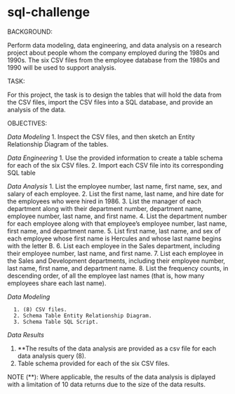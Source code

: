# sql-challenge

BACKGROUND:

Perform data modeling, data engineering, and data analysis on a 
research project about people whom the company employed during the 1980s and 1990s. 
The six CSV files from the employee database from the 1980s and 1990 will be used to 
support analysis.  

TASK:

For this project, the task is to design the tables that will hold the data from the CSV files,
import the CSV files into a SQL database, and provide an analysis of the data. 

OBJECTIVES:

*Data Modeling*
    1. Inspect the CSV files, and then sketch an Entity Relationship Diagram of the tables. 

*Data Engineering*
    1. Use the provided information to create a table schema for each of the six CSV files.
    2. Import each CSV file into its corresponding SQL table

*Data Analysis*
    1. List the employee number, last name, first name, sex, and salary of each employee.
    2. List the first name, last name, and hire date for the employees who were hired in 1986.
    3. List the manager of each department along with their department number, department name, 
       employee number, last name, and first name.
    4. List the department number for each employee along with that employee’s employee number, 
       last name, first name, and department name.
    5. List first name, last name, and sex of each employee whose first name is Hercules and 
       whose last name begins with the letter B.
    6. List each employee in the Sales department, including their employee number, 
       last name, and first name.
    7. List each employee in the Sales and Development departments, including their employee number, 
       last name, first name, and department name.
    8. List the frequency counts, in descending order, of all 
       the employee last names (that is, how many employees share each last name).

*Data Modeling*
     
      1. (8) CSV files.
      2. Schema Table Entity Relationship Diagram.
      3. Schema Table SQL Script.

*Data Results*
   1. **The results of the data analysis are provided as a csv file for each data analysis query (8). 
   2. Table schema provided for each of the six CSV files.

 NOTE (**): Where applicable, the results of the data analysis is diplayed with a limitation of 10 data
            returns due to the size of the data results.

 
